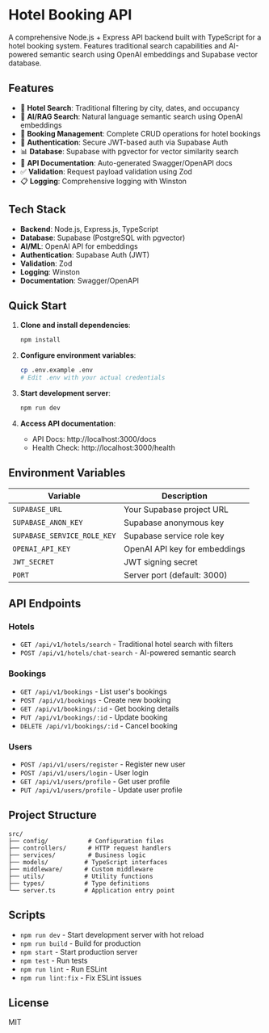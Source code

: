 # Hotel Booking API

A comprehensive Node.js + Express API backend built with TypeScript for a hotel booking system. Features traditional search capabilities and AI-powered semantic search using OpenAI embeddings and Supabase vector database.

## Features

- 🏨 **Hotel Search**: Traditional filtering by city, dates, and occupancy
- 🤖 **AI/RAG Search**: Natural language semantic search using OpenAI embeddings
- 📅 **Booking Management**: Complete CRUD operations for hotel bookings
- 🔐 **Authentication**: Secure JWT-based auth via Supabase Auth
- 📊 **Database**: Supabase with pgvector for vector similarity search
- 📝 **API Documentation**: Auto-generated Swagger/OpenAPI docs
- ✅ **Validation**: Request payload validation using Zod
- 📋 **Logging**: Comprehensive logging with Winston

## Tech Stack

- **Backend**: Node.js, Express.js, TypeScript
- **Database**: Supabase (PostgreSQL with pgvector)
- **AI/ML**: OpenAI API for embeddings
- **Authentication**: Supabase Auth (JWT)
- **Validation**: Zod
- **Logging**: Winston
- **Documentation**: Swagger/OpenAPI

## Quick Start

1. **Clone and install dependencies**:
   ```bash
   npm install
   ```

2. **Configure environment variables**:
   ```bash
   cp .env.example .env
   # Edit .env with your actual credentials
   ```

3. **Start development server**:
   ```bash
   npm run dev
   ```

4. **Access API documentation**:
   - API Docs: http://localhost:3000/docs
   - Health Check: http://localhost:3000/health

## Environment Variables

| Variable | Description |
|----------|-------------|
| `SUPABASE_URL` | Your Supabase project URL |
| `SUPABASE_ANON_KEY` | Supabase anonymous key |
| `SUPABASE_SERVICE_ROLE_KEY` | Supabase service role key |
| `OPENAI_API_KEY` | OpenAI API key for embeddings |
| `JWT_SECRET` | JWT signing secret |
| `PORT` | Server port (default: 3000) |

## API Endpoints

### Hotels
- `GET /api/v1/hotels/search` - Traditional hotel search with filters
- `POST /api/v1/hotels/chat-search` - AI-powered semantic search

### Bookings
- `GET /api/v1/bookings` - List user's bookings
- `POST /api/v1/bookings` - Create new booking
- `GET /api/v1/bookings/:id` - Get booking details
- `PUT /api/v1/bookings/:id` - Update booking
- `DELETE /api/v1/bookings/:id` - Cancel booking

### Users
- `POST /api/v1/users/register` - Register new user
- `POST /api/v1/users/login` - User login
- `GET /api/v1/users/profile` - Get user profile
- `PUT /api/v1/users/profile` - Update user profile

## Project Structure

```
src/
├── config/           # Configuration files
├── controllers/      # HTTP request handlers
├── services/         # Business logic
├── models/          # TypeScript interfaces
├── middleware/      # Custom middleware
├── utils/           # Utility functions
├── types/           # Type definitions
└── server.ts        # Application entry point
```

## Scripts

- `npm run dev` - Start development server with hot reload
- `npm run build` - Build for production
- `npm start` - Start production server
- `npm test` - Run tests
- `npm run lint` - Run ESLint
- `npm run lint:fix` - Fix ESLint issues

## License

MIT
